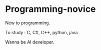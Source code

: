 # Programming-novice
New to programming.

To study : C, C#, C++, python, java

Wanna be AI developer.
